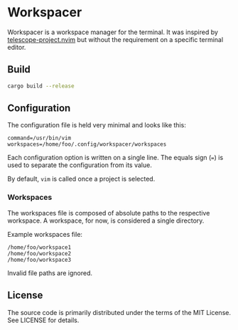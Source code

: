 Workspacer
==========

Workspacer is a workspace manager for the terminal.
It was inspired by [telescope-project.nvim](https://github.com/nvim-telescope/telescope-project.nvim)
but without the requirement on a specific terminal editor.

Build
-----

```bash
cargo build --release
```

Configuration
-------------

The configuration file is held very minimal and looks like this:

```
command=/usr/bin/vim
workspaces=/home/foo/.config/workspacer/workspaces
```

Each configuration option is written on a single line.
The equals sign (`=`) is used to separate the configuration from its value.

By default, `vim` is called once a project is selected.

### Workspaces

The workspaces file is composed of absolute paths to the respective workspace.
A workspace, for now, is considered a single directory.

Example workspaces file:

```
/home/foo/workspace1
/home/foo/workspace2
/home/foo/workspace3
```

Invalid file paths are ignored.

License
-------

The source code is primarily distributed under the terms of the MIT License.
See LICENSE for details.
